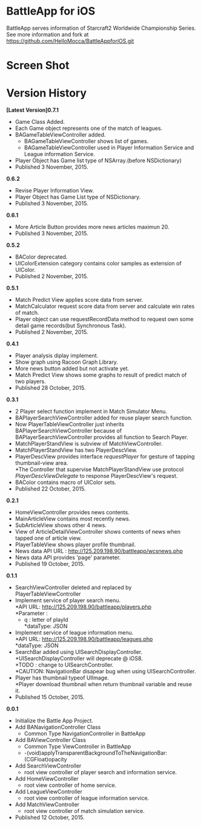# BattleApp for iOS
BattleApp serves information of Starcraft2 Worldwide Championship Series. See more information and fork at https://github.com/HelloMocca/BattleAppforiOS.git

# Screen Shot

# Version History  
__[Latest Version]0.7.1__
* Game Class Added.  
* Each Game object represents one of the match of leagues.  
* BAGameTableViewController added.
  * BAGameTableViewController shows list of games.  
  * BAGameTableViewController used in Player Information Service and League information Service.  
* Player Object has Game list type of NSArray.(before NSDictionary)  
* Published 3 November, 2015.

__0.6.2__
* Revise Player Information View.  
* Player Object has Game List type of NSDictionary.  
* Published 3 November, 2015.

__0.6.1__
* More Article Button provides more news articles maximun 20.  
* Published 3 November, 2015.

__0.5.2__
* BAColor deprecated.
* UIColorExtension category contains color samples as extension of UIColor.
* Published 2 November, 2015.

__0.5.1__
* Match Predict View applies score data from server.  
* MatchCalculator request score data from server and calculate win rates of match.  
* Player object can use requestRecordData method to request own some detail game records(but Synchronous Task).
* Published 2 November, 2015.

__0.4.1__  
* Player analysis diplay implement.  
* Show graph using Racoon Graph Library.  
* More news button added but not activate yet.  
* Match Predict View shows some graphs to result of predict match of two players.  
* Published 28 October, 2015.  
  
__0.3.1__  
* 2 Player select function implement in Match Simulator Menu.  
* BAPlayerSearchViewController added for reuse player search function.  
* Now PlayerTableViewController just inherits BAPlayerSearchViewController because of BAPlayerSearchViewController provides all function to Search Player.  
* MatchPlayerStandView is subview of MatchViewController.  
* MatchPlayerStandView has two PlayerDescView.  
* PlayerDescView provides interface *requestPlayer* for gesture of tapping thumbnail-view area.  
    *The Controller that supervise MatchPlayerStandView use protocol *PlayerDescViewDelegate* to response PlayerDescView's request.  
* BAColor contains macro of UIColor sets.  
* Published 22 October, 2015.  
  
__0.2.1__  
* HomeViewController provides news contents.  
* MainArticleView contains most recently news.  
* SubArticleView shows other 4 news.  
* View of ArticleDetailViewController shows contents of news when tapped one of article view.  
* PlayerTableView shows player profile thumbnail.  
* News data API URL : http://125.209.198.90/battleapp/wcsnews.php  
* News data API provides 'page' parameter.  
* Published 19 October, 2015.  
   
__0.1.1__  
* SearchViewController deleted and replaced by PlayerTableViewController
* Implement service of player search menu.  
  *API URL: http://125.209.198.90/battleapp/players.php  
  *Parameter :   
    - q : letter of playId  
  *dataType: JSON  
* Implement service of league information menu.  
  *API URL: http://125.209.198.90/battleapp/leagues.php  
  *dataType: JSON  
* SearchBar added using UISearchDisplayController.  
  *UISearchDisplayController will deprecate @ iOS8.  
  *TODO : change to UISearchController.  
  *CAUTION: NavigationBar disapear bug when using UISearchController.  
* Player has thumbnail typeof UIImage.  
  *Player download thumbnail when return thumbnail variable and reuse it.  
* Published 15 October, 2015.

__0.0.1__  
* Initialize the Battle App Project.
* Add BANavigationController Class
  * Common Type NavigationController in BattleApp
* Add BAViewController Class
  * Common Type ViewController in BattleApp
  * -(void)applyTransparentBackgroundToTheNavigationBar:(CGFloat)opacity
* Add SearchViewController
  * root view controller of player search and information service.
* Add HomeViewController  
  * root view controller of home service.  
* Add LeagueViewController  
  * root view controller of league information service.  
* Add MatchViewController  
  * root view controller of match simulation service.  
* Published 12 October, 2015.  

